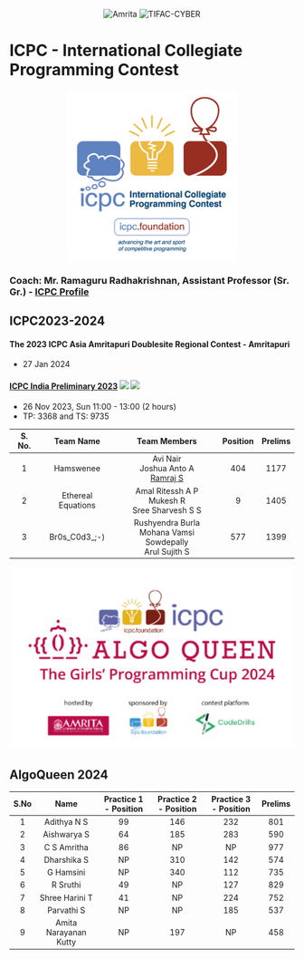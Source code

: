 <p align="center">
    <img src="https://amrita-tifac-cyber-blockchain.github.io/Amrita-TIFAC-Cyber-Blockchain/AVV_PNG.png" alt ="Amrita" width="300" />
    <img src="https://amrita-tifac-cyber-blockchain.github.io/Amrita-TIFAC-Cyber-Blockchain/TIFAC-CORE_in_Cyber_Security.png" alt ="TIFAC-CYBER" width="120" />
</p>
<h1>ICPC - International Collegiate Programming Contest</h1>
<p align="center">
    <img src="images/ICPC_Logo.png" alt ="ICPC" width="300" />
</p>

### Coach: Mr. Ramaguru Radhakrishnan, Assistant Professor (Sr. Gr.) - [ICPC Profile](https://icpc.global/ICPCID/JPS1ASBHGWC6)

## ICPC2023-2024

#### The 2023 ICPC Asia Amritapuri Doublesite Regional Contest - Amritapuri
-  27 Jan 2024
  

#### [ICPC India Preliminary 2023](https://codedrills.io/contests/icpc-india-preliminary-2023)  ![](https://img.shields.io/badge/-Participated-brightgreen) ![](https://img.shields.io/badge/-Selected-gold)
-  26 Nov 2023, Sun 11:00 - 13:00 (2 hours)
-  TP: 3368 and TS: 9735

| S. No. | Team Name | Team Members | Position  | Prelims |
|:------:|:---------:|:------------:|:--------:|:----------:|
| 1 | Hamswenee | Avi Nair <br/> Joshua Anto A <br/> [Ramraj S](https://icpc.global/ICPCID/5OEWCXMRIZVJ) | 404 | 1177 | 
| 2 | Ethereal Equations |Amal Ritessh A P <br/> Mukesh R <br/> Sree Sharvesh S S | 9 | 1405 |
| 3 | Br0s_C0d3_;-) | Rushyendra Burla <br/> Mohana Vamsi Sowdepally <br/> Arul Sujith S | 577 | 1399 |


<p align="center">
    <img src="images/ICPC_AlgoQueen.png" alt ="ICPC" width="500" />
</p>

## AlgoQueen 2024

| S.No | Name | Practice 1 - Position | Practice 2 - Position | Practice 3 - Position | Prelims | 
|:----:|:-----:|:--------:|:--------:|:----------:|:--------------:|
|  1   | Adithya N S | 99  | 146 | 232 | 801 |
|  2   | Aishwarya S | 64  | 185 | 283 | 590 |
|  3   | C S Amritha |  86 | NP | NP | 977 | 
|  4   | Dharshika S | NP  | 310 | 142 | 574 | 
|  5   | G Hamsini   | NP | 340 | 112 | 735 | 
|  6   | R Sruthi    | 49 | NP | 127 | 829 | 
|  7   | Shree Harini T | 41 | NP | 224 | 752 |
|  8   | Parvathi S | NP  | NP | 185 | 537 |
|  9   | Amita Narayanan Kutty | NP | 197 | NP | 458 | 

